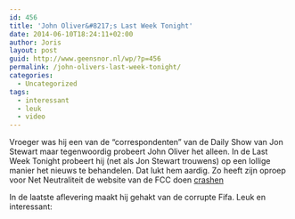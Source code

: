 ```yaml
---
id: 456
title: 'John Oliver&#8217;s Last Week Tonight'
date: 2014-06-10T18:24:11+02:00
author: Joris
layout: post
guid: http://www.geensnor.nl/wp/?p=456
permalink: /john-olivers-last-week-tonight/
categories:
  - Uncategorized
tags:
  - interessant
  - leuk
  - video
---
```

Vroeger was hij een van de &#8220;correspondenten&#8221; van de Daily Show van Jon Stewart maar tegenwoordig probeert John Oliver het alleen. In de Last Week Tonight probeert hij (net als Jon Stewart trouwens) op een lollige manier het nieuws te behandelen. Dat lukt hem aardig. Zo heeft zijn oproep voor Net Neutraliteit de website van de FCC doen [crashen](http://www.theguardian.com/technology/2014/jun/03/john-oliver-fcc-website-net-neutrality)

In de laatste aflevering maakt hij gehakt van de corrupte Fifa. Leuk en interessant:

<span class="embed-youtube" style="text-align:center; display: block;"></span>
